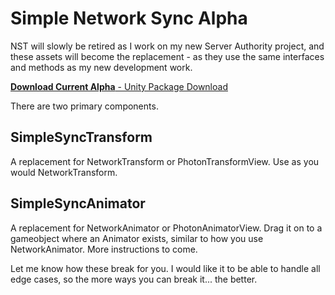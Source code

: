 # Simple Network Sync Alpha
NST will slowly be retired as I work on my new Server Authority project, and these assets will become the replacement - as they use the same interfaces and methods as my new development work.

[**Download Current Alpha** - Unity Package Download](https://github.com/emotitron/SimpleSyncAlpha/releases)

There are two primary components.

## SimpleSyncTransform
A replacement for NetworkTransform or PhotonTransformView. Use as you would NetworkTransform.

## SimpleSyncAnimator
A replacement for NetworkAnimator or PhotonAnimatorView. Drag it on to a gameobject where an Animator exists, similar to how you use NetworkAnimator. More instructions to come.

Let me know how these break for you. I would like it to be able to handle all edge cases, so the more ways you can break it... the better.
